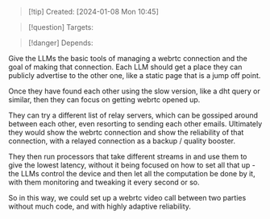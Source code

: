 
>[!tip] Created: [2024-01-08 Mon 10:45]

>[!question] Targets: 

>[!danger] Depends: 

Give the LLMs the basic tools of managing a webrtc connection and the goal of making that connection.  Each LLM should get a place they can publicly advertise to the other one, like a static page that is a jump off point.  

Once they have found each other using the slow version, like a dht query or similar, then they can focus on getting webrtc opened up.

They can try a different list of relay servers, which can be gossiped around between each other, even resorting to sending each other emails.  Ultimately they would show the webrtc connection and show the reliability of that connection, with a relayed connection as a backup / quality booster.

They then run processors that take different streams in and use them to give the lowest latency, without it being focused on how to set all that up - the LLMs control the device and then let all the computation be done by it, with them monitoring and tweaking it every second or so.

So in this way, we could set up a webrtc video call between two parties without much code, and with highly adaptive reliability.